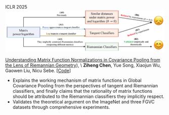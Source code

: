 <div class='paper-box'>
    <div class='paper-box-image' style="display: flex; justify-content: center; align-items: center;">
        <div>
            <div class="badge">ICLR 2025</div>
            <img src='images/paper_images/2025-ICLR25-CovPooling.png' alt="sym" width="100%">
        </div>
    </div>
    <div class='paper-box-text' markdown="1">
    
[Understanding Matrix Function Normalizations in Covariance Pooling from the Lens of Riemannian Geometry](https://openreview.net/forum?id=q1t0Lmvhty)), \\
**Ziheng Chen**, Yue Song, Xiaojun Wu, Gaowen Liu, Nicu Sebe. [[Code](https://github.com/GitZH-Chen/RiemGCP)]
- Explains the working mechanism of matrix functions in Global Covariance Pooling from the perspectives of tangent and Riemannian classifiers, and finally claims that the rationality of matrix functions should be attributed to the Riemannian classifiers they implicitly respect.
- Validates the theoretical argument on the ImageNet and three FGVC datasets through comprehensive experiments.  


</div>
</div>